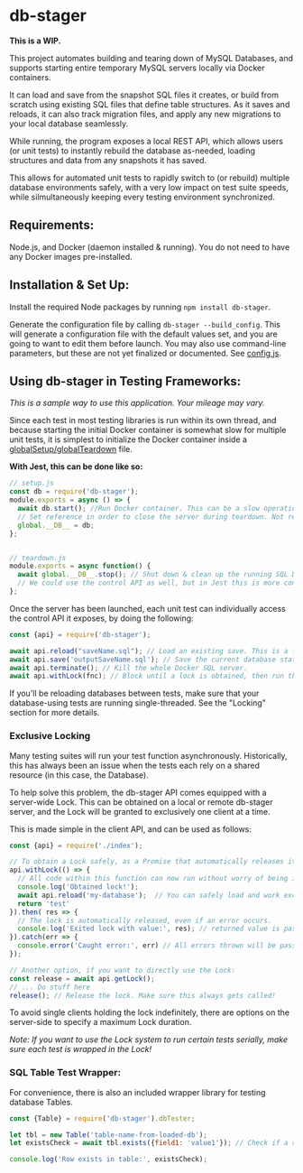# db-stager

**This is a WIP.**

This project automates building and tearing down of MySQL Databases, and supports starting entire temporary MySQL servers locally via Docker containers. 

It can load and save from the snapshot SQL files it creates, or build from scratch using existing SQL files that define table structures. As it saves and reloads, it can also track migration files, and apply any new migrations to your local database seamlessly.

While running, the program exposes a local REST API, which allows users (or unit tests) to instantly rebuild the database as-needed, loading structures and data from any snapshots it has saved.

This allows for automated unit tests to rapidly switch to (or rebuild) multiple database environments safely, with a very low impact on test suite speeds, while silmultaneously keeping every testing environment synchronized.

## Requirements:
Node.js, and Docker (daemon installed & running). You do not need to have any Docker images pre-installed.

## Installation & Set Up:
Install the required Node packages by running ```npm install db-stager```.

Generate the configuration file by calling ```db-stager --build_config```. This will generate a configuration file with the default values set, and you are going to want to edit them before launch. You may also use command-line parameters, but these are not yet finalized or documented. See [config.js](./config.js).


## Using db-stager in Testing Frameworks:
*This is a sample way to use this application. Your mileage may vary.*

Since each test in most testing libraries is run within its own thread, and because starting the initial Docker container is somewhat slow for multiple unit tests, it is simplest to initialize the Docker container inside a [globalSetup/globalTeardown](https://jestjs.io/docs/en/configuration.html#globalsetup-string) file. 

__With Jest, this can be done like so:__
```js
// setup.js
const db = require('db-stager');
module.exports = async () => {
  await db.start(); //Run Docker container. This can be a slow operation.
  // Set reference in order to close the server during teardown. Not required, but convenient.
  global.__DB__ = db;
};


// teardown.js
module.exports = async function() {
  await global.__DB__.stop(); // Shut down & clean up the running SQL Docker container.
  // We could use the control API as well, but in Jest this is more convenient.
};
```


Once the server has been launched, each unit test can individually access the control API it exposes, by doing the following:
```js
const {api} = require('db-stager');

await api.reload("saveName.sql"); // Load an existing save. This is a fast operation.
await api.save('outputSaveName.sql'); // Save the current database state to a file.
await api.terminate(); // Kill the whole Docker SQL server.
await api.withLock(fnc); // Block until a lock is obtained, then run the given function.
```
If you'll be reloading databases between tests, make sure that your database-using tests are running single-threaded.
See the "Locking" section for more details.

### Exclusive Locking
Many testing suites will run your test function asynchronously. 
Historically, this has always been an issue when the tests each rely on a shared resource (in this case, the Database).

To help solve this problem, the db-stager API comes equipped with a server-wide Lock. 
This can be obtained on a local or remote db-stager server, and the Lock will be granted to exclusively one client at a time.

This is made simple in the client API, and can be used as follows:
```js
const {api} = require('./index');

// To obtain a Lock safely, as a Promise that automatically releases it when finished:
api.withLock(() => {
  // All code within this function can now run without worry of being interrupted.
  console.log('Obtained lock!');
  await api.reload('my-database');  // You can safely load and work exclusively with the database now.
  return 'test'
}).then( res => {
  // The lock is automatically released, even if an error occurs.
  console.log('Exited lock with value:', res); // returned value is passed through, will return 'test' in this case.
}).catch(err => {
  console.error('Caught error:', err) // All errors thrown will be passed through as well.
});

// Another option, if you want to directly use the Lock:
const release = await api.getLock();
// ... Do stuff here
release(); // Release the lock. Make sure this always gets called!
```

To avoid single clients holding the lock indefinitely, 
there are options on the server-side to specify a maximum Lock duration.

*Note: If you want to use the Lock system to run certain tests serially, make sure each test is wrapped in the Lock!*

### SQL Table Test Wrapper:

For convenience, there is also an included wrapper library for testing database Tables.
```js
const {Table} = require('db-stager').dbTester;

let tbl = new Table('table-name-from-loaded-db');
let existsCheck = await tbl.exists({field1: 'value1'}); // Check if a row exists with the given values, inside this table.

console.log('Row exists in table:', existsCheck);
```
